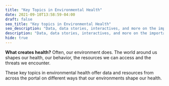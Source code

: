```yaml
---
title: "Key Topics in Environmental Health"
date: 2021-09-10T13:58:59-04:00
draft: false
seo_title: "Key topics in Environmental Health"
seo_description: "Data, data stories, interactives, and more on the important environmental issues that shape health in NYC."
description: "Data, data stories, interactives, and more on the important environmental issues that shape health in NYC."
hide: true
---
```


**What creates health?**  Often, our environment does. The world around us shapes our health, our behavior, the resources we can access and the threats we encounter. 

These key topics in environmental health offer data and resources from across the portal on different ways that our environments shape our health. 